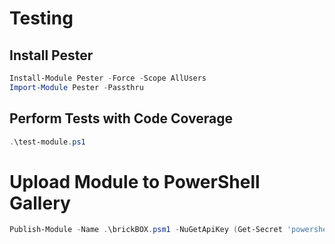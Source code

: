 # Testing

## Install Pester

``` powershell
Install-Module Pester -Force -Scope AllUsers
Import-Module Pester -Passthru
```

## Perform Tests with Code Coverage

``` powershell
.\test-module.ps1
```


# Upload Module to PowerShell Gallery
``` powershell
Publish-Module -Name .\brickBOX.psm1 -NuGetApiKey (Get-Secret 'powershellgallery' 'ApiKey' -AsPlainText)
```
